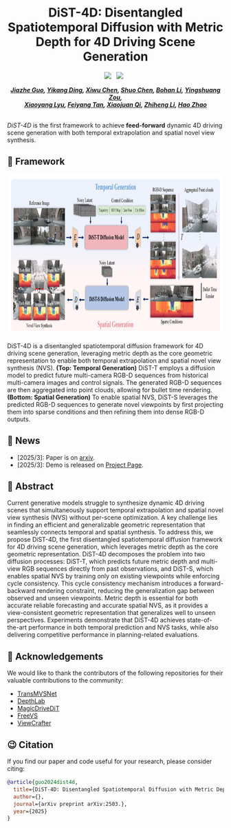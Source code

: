 # <center> DiST-4D: Disentangled Spatiotemporal Diffusion with Metric Depth for 4D Driving Scene Generation

<div align="center">
<!-- ___<font size="10">***DiST-4D: Disentangled Spatiotemporal Diffusion with Metric Depth for 4D Driving Scene Generation***</font>___ -->

<a href='https://arxiv.org/pdf/2503.10604'><img src='https://img.shields.io/badge/arXiv-b31b1b.svg'></a>
&nbsp;
<a href='https://royalmelon0505.github.io/DiST-4D/'><img src='https://img.shields.io/badge/Project-Page-Green'></a>
&nbsp;

_**[Jiazhe Guo](https://scholar.google.com/citations?hl=zh-CN&user=pWLqZnoAAAAJ), [Yikang Ding](https://scholar.google.com/citations?hl=zh-CN&user=gdP9StQAAAAJ), [Xiwu Chen](https://scholar.google.com/citations?user=PVMQa-IAAAAJ), [Shuo Chen](), [Bohan Li](https://scholar.google.com/citations?hl=zh-CN&user=V-YdQiAAAAAJ), [Yingshuang Zou](https://heiheishuang.xyz), <br>[Xiaoyang Lyu](https://shawlyu.github.io/), [Feiyang Tan](https://scholar.google.com/citations?hl=zh-CN&user=KeiZBdMAAAAJ), [Xiaojuan Qi](https://scholar.google.com/citations?hl=zh-CN&user=bGn0uacAAAAJ), [Zhiheng Li](https://www.sigs.tsinghua.edu.cn/lzh_en/main.htm), [Hao Zhao](https://scholar.google.com/citations?hl=zh-CN&user=ygQznUQAAAAJ)**_
<br><br>
</div>

<!-- ## DiST-4D: Disentangled Spatiotemporal Diffusion with Metric Depth for 4D Driving Scene Generation -->

<!-- [![arXiv paper](https://img.shields.io/badge/arXiv%20%2B%20supp-2503.-purple)](https://arxiv.org/abs/)
[![Code page](https://img.shields.io/badge/Project%20Page-DiST4D-red)](https://royalmelon0505.github.io/DiST-4D/) -->


*DiST-4D* is the first framework to achieve **feed-forward** dynamic 4D driving scene generation with both temporal extrapolation and spatial novel view synthesis.

## 💫  Framework
<div align=center><img width="960" height="372" src="./assets/Fig_ppl.png"/></div>

DiST-4D is a disentangled spatiotemporal diffusion framework for 4D driving scene generation, leveraging metric depth as the core geometric representation to enable both temporal extrapolation and spatial novel view synthesis (NVS). 
**(Top: Temporal Generation)** DiST-T employs a diffusion model to predict future multi-camera RGB-D sequences from historical multi-camera images and control signals. The generated RGB-D sequences are then aggregated into point clouds, allowing for bullet time rendering. **(Bottom: Spatial Generation)** To enable spatial NVS, DiST-S leverages the predicted RGB-D sequences to generate novel viewpoints by first projecting them into sparse conditions and then refining them into dense RGB-D outputs.

## 🔆 News
- [2025/3]: Paper is on [arxiv](https://arxiv.org/abs/).
- [2025/3]: Demo is released on [Project Page](https://royalmelon0505.github.io/DiST-4D/).

## 👀 Abstract
Current generative models struggle to synthesize dynamic 4D driving scenes that simultaneously support temporal extrapolation and spatial novel view synthesis (NVS) without per-scene optimization. A key challenge lies in finding an efficient and generalizable geometric representation that seamlessly connects temporal and spatial synthesis. To address this, we propose DiST-4D, the first disentangled spatiotemporal diffusion framework for 4D driving scene generation, which leverages metric depth as the core geometric representation. DiST-4D decomposes the problem into two diffusion processes: DiST-T, which predicts future metric depth and multi-view RGB sequences directly from past observations, and DiST-S, which enables spatial NVS by training only on existing viewpoints while enforcing cycle consistency. This cycle consistency mechanism introduces a forward-backward rendering constraint, reducing the generalization gap between observed and unseen viewpoints. Metric depth is essential for both accurate reliable forecasting and accurate spatial NVS, as it provides a view-consistent geometric representation that generalizes well to unseen perspectives. Experiments demonstrate that DiST-4D achieves state-of-the-art performance in both temporal prediction and NVS tasks, while also delivering competitive performance in planning-related evaluations.






## 🙏 Acknowledgements
We would like to thank the contributors of the following repositories for their valuable contributions to the community:
- [TransMVSNet](https://github.com/megvii-research/TransMVSNet)
- [DepthLab](https://github.com/ant-research/DepthLab)
- [MagicDriveDiT](https://github.com/flymin/MagicDriveDiT)
- [FreeVS](https://github.com/esdolo/FreeVS)
- [ViewCrafter](https://github.com/Drexubery/ViewCrafter)




## 😉 Citation
If you find our paper and code useful for your research, please consider citing:

```bibtex
@article{guo2024dist4d,
  title={DiST-4D: Disentangled Spatiotemporal Diffusion with Metric Depth for 4D Driving Scene Generation},
  author={},
  journal={arXiv preprint arXiv:2503.},
  year={2025}
}
```
